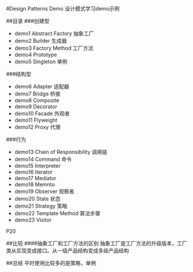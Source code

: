 #Design Patterns Demo
设计模式学习demo示例

##目录
###创建型
+ demo1 Abstract Factory 抽象工厂
+ demo2 Builder 生成器
+ demo3 Factory Method 工厂方法
+ demo4 Prototype
+ demo5 Singleton 单例

###结构型
+ demo6 Adapter 适配器
+ demo7 Bridge 桥接
+ demo8 Composite 
+ demo9 Decorator
+ demo10 Facade 外观者
+ demo11 Flyweight
+ demo12 Proxy 代理

###行为
+ demo13 Chain of Responsibility 调用链
+ demo14 Command 命令
+ demo15 Interpreter
+ demo16 Iterator
+ demo17 Mediator
+ demo18 Memnto
+ demo19 Observer 观察者
+ demo20 State 状态
+ demo21 Strategy 策略
+ demo22 Template Method 算法步骤
+ demo23 Visitor

P20

##比较
####抽象工厂和工厂方法的区别
抽象工厂是工厂方法的升级版本，工厂类从实现变成接口。从一级产品结构变成多级产品结构


##总结
平时使用比较多的是策略，单例


